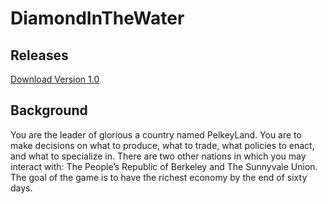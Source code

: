 # DiamondInTheWater
<h2><b>Releases</b></h2>

<a href="https://github.com/Gertyerteg/DiamondInTheWater/raw/master/DiamondInTheWater.zip">Download Version 1.0</a>

<h2><b>Background</b></h2>

You are the leader of glorious a country named PelkeyLand. You are to make decisions on what to produce, what to trade, what policies to enact, and what to specialize in. There are two other nations in which you may interact with: The People’s Republic of Berkeley and The Sunnyvale Union. The goal of the game is to have the richest economy by the end of sixty days.

